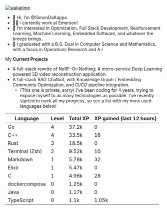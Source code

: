 
[![wakatime](https://wakatime.com/badge/user/50e6c678-94a9-4739-af51-360aeb113c51.svg)](https://wakatime.com/@50e6c678-94a9-4739-af51-360aeb113c51)

- 👋 Hi, I’m @SimonDaKappa
- 🧑‍💼 I currently work at Emerson!
- 👀 I’m interested in Optimization, Full Stack Development, Reinforcement Learning, Machine Learning, Embedded Software, and whatever the breeze brings.
- 🌱 I graduated with a B.S. Dual in Computer Science and Mathematics, with a focus in Operations Research and A.I

My **Current Projects** 
- A full-stack rewrite of NeRF-Or-Nothing; A micro-service Deep Learning powered 3D video reconstruction application.
- A full-stack RAG Chatbot, with Knowledge Graph / Embedding Community Optimization, and CI/CD pipeline integration.
  - (This one is private, sorry)
I've been coding for 4 years, trying to expose myself to as many technologies as possible. I've recently started to track all my progress, so see
a list with my most used languages below!

| Language | Level | Total XP | XP gained (last 12 hours) |
| --- | --- | --- | --- |
| Go | 4 | 37.2k | 0 |
| C++ | 4 | 33.5k | 16 |
| Rust | 3 | 18.5k | 0 |
| Terminal (Zsh) | 2 | 9.52k | 10 |
| Markdown | 1 | 5.78k | 32 |
| Elixir | 1 | 5.47k | 0 |
| C | 1 | 4.96k | 28 |
| dockercompose | 0 | 1.25k | 0 |
| Java | 0 | 1.17k | 0 |
| TypeScript | 0 | 1.1k | 1.05k |